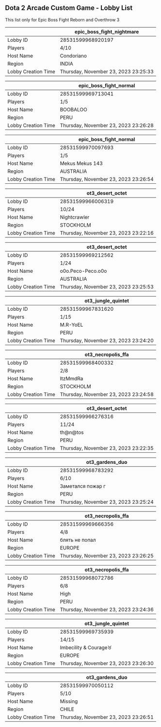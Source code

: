 ## Dota 2 Arcade Custom Game - Lobby List

This list only for Epic Boss Fight Reborn and Overthrow 3

|  | epic_boss_fight_nightmare |
| ------ | ------ |
| Lobby ID | 28531599968920197 |
| Players | 4/10 |
| Host Name | Condoriano |
| Region | INDIA |
| Lobby Creation Time | Thursday, November 23, 2023 23:25:33 |


|  | epic_boss_fight_normal |
| ------ | ------ |
| Lobby ID | 28531599969713041 |
| Players | 1/5 |
| Host Name | BOOBALOO |
| Region | PERU |
| Lobby Creation Time | Thursday, November 23, 2023 23:26:28 |


|  | epic_boss_fight_normal |
| ------ | ------ |
| Lobby ID | 28531599970097693 |
| Players | 1/5 |
| Host Name | Mekus Mekus 143 |
| Region | AUSTRALIA |
| Lobby Creation Time | Thursday, November 23, 2023 23:26:54 |


|  | ot3_desert_octet |
| ------ | ------ |
| Lobby ID | 28531599966006319 |
| Players | 10/24 |
| Host Name | Nightcrawler |
| Region | STOCKHOLM |
| Lobby Creation Time | Thursday, November 23, 2023 23:22:16 |


|  | ot3_desert_octet |
| ------ | ------ |
| Lobby ID | 28531599969212562 |
| Players | 1/24 |
| Host Name | o0o.Peco-Peco.o0o |
| Region | AUSTRALIA |
| Lobby Creation Time | Thursday, November 23, 2023 23:25:53 |


|  | ot3_jungle_quintet |
| ------ | ------ |
| Lobby ID | 28531599967831620 |
| Players | 1/15 |
| Host Name | M.R-YoEL |
| Region | PERU |
| Lobby Creation Time | Thursday, November 23, 2023 23:24:20 |


|  | ot3_necropolis_ffa |
| ------ | ------ |
| Lobby ID | 28531599968400332 |
| Players | 2/8 |
| Host Name | ItzMmdRa |
| Region | STOCKHOLM |
| Lobby Creation Time | Thursday, November 23, 2023 23:24:58 |


|  | ot3_desert_octet |
| ------ | ------ |
| Lobby ID | 28531599966276316 |
| Players | 11/24 |
| Host Name | th@n@tos |
| Region | PERU |
| Lobby Creation Time | Thursday, November 23, 2023 23:22:35 |


|  | ot3_gardens_duo |
| ------ | ------ |
| Lobby ID | 28531599968783292 |
| Players | 6/10 |
| Host Name | Заметался пожар г |
| Region | PERU |
| Lobby Creation Time | Thursday, November 23, 2023 23:25:24 |


|  | ot3_necropolis_ffa |
| ------ | ------ |
| Lobby ID | 28531599969666356 |
| Players | 4/8 |
| Host Name | блять не попал |
| Region | EUROPE |
| Lobby Creation Time | Thursday, November 23, 2023 23:26:25 |


|  | ot3_necropolis_ffa |
| ------ | ------ |
| Lobby ID | 28531599968072786 |
| Players | 6/8 |
| Host Name | High |
| Region | PERU |
| Lobby Creation Time | Thursday, November 23, 2023 23:24:36 |


|  | ot3_jungle_quintet |
| ------ | ------ |
| Lobby ID | 28531599969735939 |
| Players | 14/15 |
| Host Name | Imbecility & Courage♉ |
| Region | EUROPE |
| Lobby Creation Time | Thursday, November 23, 2023 23:26:30 |


|  | ot3_gardens_duo |
| ------ | ------ |
| Lobby ID | 28531599970050112 |
| Players | 5/10 |
| Host Name | Missing |
| Region | CHILE |
| Lobby Creation Time | Thursday, November 23, 2023 23:26:51 |


